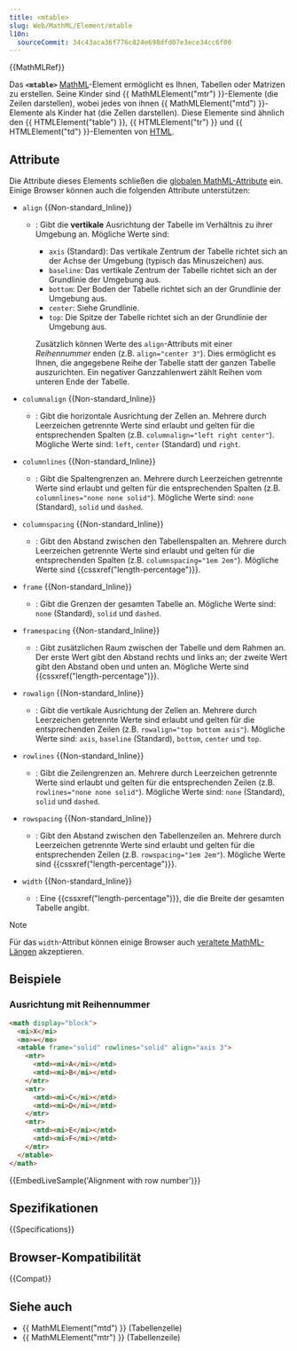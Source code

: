 ```yaml
---
title: <mtable>
slug: Web/MathML/Element/mtable
l10n:
  sourceCommit: 34c43aca36f776c824e698dfd07e3ece34cc6f00
---
```


{{MathMLRef}}

Das **`<mtable>`** [MathML](/de/docs/Web/MathML)-Element ermöglicht es Ihnen, Tabellen oder Matrizen zu erstellen. Seine Kinder sind {{ MathMLElement("mtr") }}-Elemente (die Zeilen darstellen), wobei jedes von ihnen {{ MathMLElement("mtd") }}-Elemente als Kinder hat (die Zellen darstellen). Diese Elemente sind ähnlich den {{ HTMLElement("table") }}, {{ HTMLElement("tr") }} und {{ HTMLElement("td") }}-Elementen von [HTML](/de/docs/Web/HTML).

## Attribute

Die Attribute dieses Elements schließen die [globalen MathML-Attribute](/de/docs/Web/MathML/Global_attributes) ein. Einige Browser können auch die folgenden Attribute unterstützen:

- `align` {{Non-standard_Inline}}

  - : Gibt die **vertikale** Ausrichtung der Tabelle im Verhältnis zu ihrer Umgebung an.
    Mögliche Werte sind:

    - `axis` (Standard): Das vertikale Zentrum der Tabelle richtet sich an der Achse der Umgebung (typisch das Minuszeichen) aus.
    - `baseline`: Das vertikale Zentrum der Tabelle richtet sich an der Grundlinie der Umgebung aus.
    - `bottom`: Der Boden der Tabelle richtet sich an der Grundlinie der Umgebung aus.
    - `center`: Siehe Grundlinie.
    - `top`: Die Spitze der Tabelle richtet sich an der Grundlinie der Umgebung aus.

    Zusätzlich können Werte des `align`-Attributs mit einer _Reihennummer_ enden (z.B. `align="center 3"`). Dies ermöglicht es Ihnen, die angegebene Reihe der Tabelle statt der ganzen Tabelle auszurichten. Ein negativer Ganzzahlenwert zählt Reihen vom unteren Ende der Tabelle.

- `columnalign` {{Non-standard_Inline}}
  - : Gibt die horizontale Ausrichtung der Zellen an. Mehrere durch Leerzeichen getrennte Werte sind erlaubt und gelten für die entsprechenden Spalten (z.B. `columnalign="left right center"`). Mögliche Werte sind: `left`, `center` (Standard) und `right`.
- `columnlines` {{Non-standard_Inline}}
  - : Gibt die Spaltengrenzen an. Mehrere durch Leerzeichen getrennte Werte sind erlaubt und gelten für die entsprechenden Spalten (z.B. `columnlines="none none solid"`). Mögliche Werte sind: `none` (Standard), `solid` und `dashed`.
- `columnspacing` {{Non-standard_Inline}}
  - : Gibt den Abstand zwischen den Tabellenspalten an. Mehrere durch Leerzeichen getrennte Werte sind erlaubt und gelten für die entsprechenden Spalten (z.B. `columnspacing="1em 2em"`). Mögliche Werte sind {{cssxref("length-percentage")}}.
- `frame` {{Non-standard_Inline}}
  - : Gibt die Grenzen der gesamten Tabelle an. Mögliche Werte sind: `none` (Standard), `solid` und `dashed`.
- `framespacing` {{Non-standard_Inline}}
  - : Gibt zusätzlichen Raum zwischen der Tabelle und dem Rahmen an. Der erste Wert gibt den Abstand rechts und links an; der zweite Wert gibt den Abstand oben und unten an. Mögliche Werte sind {{cssxref("length-percentage")}}.
- `rowalign` {{Non-standard_Inline}}
  - : Gibt die vertikale Ausrichtung der Zellen an. Mehrere durch Leerzeichen getrennte Werte sind erlaubt und gelten für die entsprechenden Zeilen (z.B. `rowalign="top bottom axis"`). Mögliche Werte sind: `axis`, `baseline` (Standard), `bottom`, `center` und `top`.
- `rowlines` {{Non-standard_Inline}}
  - : Gibt die Zeilengrenzen an. Mehrere durch Leerzeichen getrennte Werte sind erlaubt und gelten für die entsprechenden Zeilen (z.B. `rowlines="none none solid"`). Mögliche Werte sind: `none` (Standard), `solid` und `dashed`.
- `rowspacing` {{Non-standard_Inline}}
  - : Gibt den Abstand zwischen den Tabellenzeilen an. Mehrere durch Leerzeichen getrennte Werte sind erlaubt und gelten für die entsprechenden Zeilen (z.B. `rowspacing="1em 2em"`). Mögliche Werte sind {{cssxref("length-percentage")}}.
- `width` {{Non-standard_Inline}}
  - : Eine {{cssxref("length-percentage")}}, die die Breite der gesamten Tabelle angibt.

> [!NOTE]
> Für das `width`-Attribut können einige Browser auch [veraltete MathML-Längen](/de/docs/Web/MathML/Values#legacy_mathml_lengths) akzeptieren.

## Beispiele

### Ausrichtung mit Reihennummer

```html
<math display="block">
  <mi>X</mi>
  <mo>=</mo>
  <mtable frame="solid" rowlines="solid" align="axis 3">
    <mtr>
      <mtd><mi>A</mi></mtd>
      <mtd><mi>B</mi></mtd>
    </mtr>
    <mtr>
      <mtd><mi>C</mi></mtd>
      <mtd><mi>D</mi></mtd>
    </mtr>
    <mtr>
      <mtd><mi>E</mi></mtd>
      <mtd><mi>F</mi></mtd>
    </mtr>
  </mtable>
</math>
```

{{EmbedLiveSample('Alignment with row number')}}

## Spezifikationen

{{Specifications}}

## Browser-Kompatibilität

{{Compat}}

## Siehe auch

- {{ MathMLElement("mtd") }} (Tabellenzelle)
- {{ MathMLElement("mtr") }} (Tabellenzeile)
